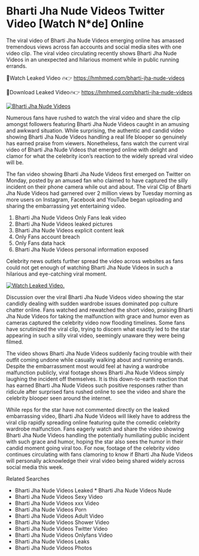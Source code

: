 ﻿# Bharti Jha Nude Videos Twitter Video [Watch N*de] Online

The viral video of ﻿Bharti Jha Nude Videos emerging online has amassed tremendous views across fan accounts and social media sites with one video clip. The viral video circulating recently shows ﻿Bharti Jha Nude Videos in an unexpected and hilarious moment while in public running errands. 

🔴Watch Leaked Video 🔥👉  https://hmhmed.com/bharti-jha-nude-videos 

🔴Download Leaked Video🔥👉  https://hmhmed.com/bharti-jha-nude-videos 

[![Bharti Jha Nude Videos](https://i.imgur.com/dJHk4Zq.gif)](https://hmhmed.com/bharti-jha-nude-videos)

Numerous fans have rushed to watch the viral video and share the clip amongst followers featuring ﻿Bharti Jha Nude Videos caught in an amusing and awkward situation. While surprising, the authentic and candid video showing ﻿Bharti Jha Nude Videos handling a real life blooper so genuinely has earned praise from viewers. Nonetheless, fans watch the current viral video of ﻿Bharti Jha Nude Videos that emerged online with delight and clamor for what the celebrity icon’s reaction to the widely spread viral video will be.

The fan video showing ﻿Bharti Jha Nude Videos first emerged on Twitter on Monday, posted by an amused fan who claimed to have captured the silly incident on their phone camera while out and about. The viral Clip of ﻿Bharti Jha Nude Videos had garnered over 2 million views by Tuesday morning as more users on Instagram, Facebook and YouTube began uploading and sharing the embarrassing yet entertaining video. 

1. ﻿Bharti Jha Nude Videos Only Fans leak video
2. ﻿Bharti Jha Nude Videos leaked pictures
3. ﻿Bharti Jha Nude Videos explicit content leak
4. Only Fans account breach
5. Only Fans data hack
6. ﻿Bharti Jha Nude Videos personal information exposed

Celebrity news outlets further spread the video across websites as fans could not get enough of watching ﻿Bharti Jha Nude Videos in such a hilarious and eye-catching viral moment. 

[![Watch Leaked Video.](https://miro.medium.com/v2/resize:fit:828/format:webp/1*cilzJN44JGOrTw9NJCrNHA.gif "Watch Leaked Video")](https://hmhmed.com/bharti-jha-nude-videos)

Discussion over the viral ﻿Bharti Jha Nude Videos video showing the star candidly dealing with sudden wardrobe issues dominated pop culture chatter online. Fans watched and rewatched the short video, praising ﻿Bharti Jha Nude Videos for taking the malfunction with grace and humor even as cameras captured the celebrity video now flooding timelines. Some fans have scrutinized the viral clip, trying to discern what exactly led to the star appearing in such a silly viral video, seemingly unaware they were being filmed.

The video shows ﻿Bharti Jha Nude Videos suddenly facing trouble with their outfit coming undone while casually walking about and running errands. Despite the embarrassment most would feel at having a wardrobe malfunction publicly, viral footage shows ﻿Bharti Jha Nude Videos simply laughing the incident off themselves. It is this down-to-earth reaction that has earned ﻿Bharti Jha Nude Videos such positive responses rather than ridicule after surprised fans rushed online to see the video and share the celebrity blooper seen around the internet.  

While reps for the star have not commented directly on the leaked embarrassing video, ﻿Bharti Jha Nude Videos will likely have to address the viral clip rapidly spreading online featuring quite the comedic celebrity wardrobe malfunction. Fans eagerly watch and share the video showing ﻿Bharti Jha Nude Videos handling the potentially humiliating public incident with such grace and humor, hoping the star also sees the humor in their candid moment going viral too. For now, footage of the celebrity video continues circulating with fans clamoring to know if ﻿Bharti Jha Nude Videos will personally acknowledge their viral video being shared widely across social media this week.

Related Searches
* ﻿Bharti Jha Nude Videos Leaked
﻿* Bharti Jha Nude Videos Nude
* ﻿Bharti Jha Nude Videos Sexy Video
* ﻿Bharti Jha Nude Videos xxx Video
* ﻿Bharti Jha Nude Videos Porn
* ﻿Bharti Jha Nude Videos Adult Video
* ﻿Bharti Jha Nude Videos Shower Video
* ﻿Bharti Jha Nude Videos Twitter Video
* ﻿Bharti Jha Nude Videos Onlyfans Video
* ﻿Bharti Jha Nude Videos Leaks
* ﻿Bharti Jha Nude Videos Photos
